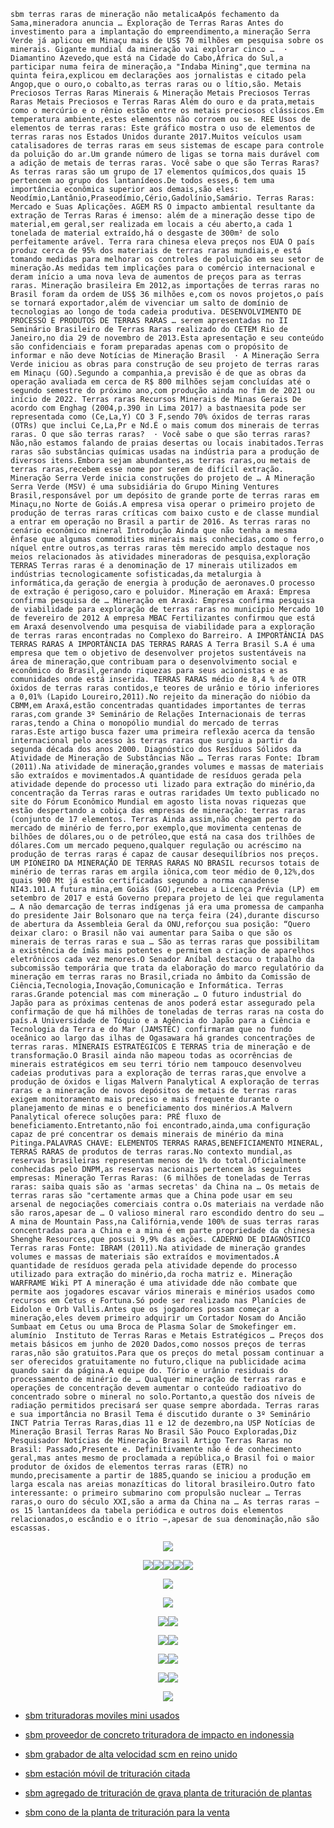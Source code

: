 
```
sbm terras raras de mineração não metalicaApós fechamento da Sama,mineradora anuncia … Exploração de Terras Raras Antes do investimento para a implantação do empreendimento,a mineração Serra Verde já aplicou em Minaçu mais de US$ 70 milhões em pesquisa sobre os minerais. Gigante mundial da mineração vai explorar cinco …  · Diamantino Azevedo,que está na Cidade do Cabo,África do Sul,a participar numa feira de mineração,a "Indaba Mining",que termina na quinta feira,explicou em declarações aos jornalistas e citado pela Angop,que o ouro,o cobalto,as terras raras ou o lítio,são. Metais Preciosos Terras Raras Minerais & Mineração Metais Preciosos Terras Raras Metais Preciosos e Terras Raras Além do ouro e da prata,metais como o mercúrio e o rênio estão entre os metais preciosos clássicos.Em temperatura ambiente,estes elementos não corroem ou se. REE Usos de elementos de terras raras: Este gráfico mostra o uso de elementos de terras raras nos Estados Unidos durante 2017.Muitos veículos usam catalisadores de terras raras em seus sistemas de escape para controle da poluição do ar.Um grande número de ligas se torna mais durável com a adição de metais de terras raras. Você sabe o que são Terras Raras? As terras raras são um grupo de 17 elementos químicos,dos quais 15 pertencem ao grupo dos lantanídeos.De todos esses,6 tem uma importância econômica superior aos demais,são eles: Neodímio,Lantânio,Praseodímio,Cério,Gadolínio,Samário. Terras Raras: Mercado e Suas Aplicações. AGEM RS O impacto ambiental resultante da extração de Terras Raras é imenso: além de a mineração desse tipo de material,em geral,ser realizada em locais a céu aberto,a cada 1 tonelada de material extraído,há o desgaste de 300m² de solo perfeitamente arável. Terra rara chinesa eleva preços nos EUA O país produz cerca de 95% dos materiais de terras raras mundiais,e está tomando medidas para melhorar os controles de poluição em seu setor de mineração.As medidas tem implicações para o comércio internacional e deram início a uma nova leva de aumentos de preços para as terras raras. Mineração brasileira Em 2012,as importações de terras raras no Brasil foram da ordem de US$ 36 milhões e,com os novos projetos,o país se tornará exportador,além de vivenciar um salto de domínio de tecnologias ao longo de toda cadeia produtiva. DESENVOLVIMENTO DE PROCESSO E PRODUTOS DE TERRAS RARAS … serem apresentadas no II Seminário Brasileiro de Terras Raras realizado do CETEM Rio de Janeiro,no dia 29 de novembro de 2013.Esta apresentação e seu conteúdo são confidenciais e foram preparadas apenas com o propósito de informar e não deve Notícias de Mineração Brasil  · A Mineração Serra Verde iniciou as obras para construção de seu projeto de terras raras em Minaçu (GO).Segundo a companhia,a previsão é de que as obras da operação avaliada em cerca de R$ 800 milhões sejam concluídas até o segundo semestre do próximo ano,com produção ainda no fim de 2021 ou início de 2022. Terras raras Recursos Minerais de Minas Gerais De acordo com Enghag (2004,p.390 in Lima 2017) a bastnaesita pode ser representada como (Ce,La,Y) CO 3 F,sendo 70% óxidos de terras raras (OTRs) que inclui Ce,La,Pr e Nd.É o mais comum dos minerais de terras raras. O que são terras raras?  · Você sabe o que são terras raras?Não,não estamos falando de praias desertas ou locais inabitados.Terras raras são substâncias químicas usadas na indústria para a produção de diversos itens.Embora sejam abundantes,as terras raras,ou metais de terras raras,recebem esse nome por serem de difícil extração. Mineração Serra Verde inicia construções do projeto de … A Mineração Serra Verde (MSV) é uma subsidiária do Grupo Mining Ventures Brasil,responsável por um depósito de grande porte de terras raras em Minaçu,no Norte de Goiás.A empresa visa operar o primeiro projeto de produção de terras raras críticas com baixo custo e de classe mundial a entrar em operação no Brasil a partir de 2016. As terras raras no cenário econômico mineral Introdução Ainda que não tenha a mesma ênfase que algumas commodities minerais mais conhecidas,como o ferro,o níquel entre outros,as terras raras têm merecido amplo destaque nos meios relacionados às atividades mineradoras de pesquisa,exploração TERRAS Terras raras é a denominação de 17 minerais utilizados em indústrias tecnologicamente sofisticadas,da metalurgia à informática,da geração de energia à produção de aeronaves.O processo de extração é perigoso,caro e poluidor. Mineração em Araxá: Empresa confirma pesquisa de … Mineração em Araxá: Empresa confirma pesquisa de viabilidade para exploração de terras raras no município Mercado 10 de fevereiro de 2012 A empresa MBAC Fertilizantes confirmou que está em Araxá desenvolvendo uma pesquisa de viabilidade para a exploração de terras raras encontradas no Complexo do Barreiro. A IMPORTÂNCIA DAS TERRAS RARAS A IMPORTÂNCIA DAS TERRAS RARAS A Terra Brasil S.A é uma empresa que tem o objetivo de desenvolver projetos sustentáveis na área de mineração,que contribuam para o desenvolvimento social e econômico do Brasil,gerando riquezas para seus acionistas e as comunidades onde está inserida. TERRAS RARAS médio de 8,4 % de OTR óxidos de terras raras contidos,e teores de urânio e tório inferiores a 0,01% (Lapido Loureiro,2011).No rejeito da mineração do nióbio da CBMM,em Araxá,estão concentradas quantidades importantes de terras raras,com grande 3º Seminário de Relações Internacionais de terras raras,tendo a China o monopólio mundial do mercado de terras raras.Este artigo busca fazer uma primeira reflexão acerca da tensão internacional pelo acesso às terras raras que surgiu a partir da segunda década dos anos 2000. Diagnóstico dos Resíduos Sólidos da Atividade de Mineração de Substâncias Não … Terras raras Fonte: Ibram (2011).Na atividade de mineração,grandes volumes e massas de materiais são extraídos e movimentados.A quantidade de resíduos gerada pela atividade depende do processo uti lizado para extração do minério,da concentração da Terras raras e outras raridades Um texto publicado no site do Fórum Econômico Mundial em agosto lista novas riquezas que estão despertando a cobiça das empresas de mineração: terras raras (conjunto de 17 elementos. Terras Ainda assim,não chegam perto do mercado de minério de ferro,por exemplo,que movimenta centenas de bilhões de dólares,ou o de petróleo,que está na casa dos trilhões de dólares.Com um mercado pequeno,qualquer regulação ou acréscimo na produção de terras raras é capaz de causar desequilíbrios nos preços. UM PIONEIRO DA MINERAÇÃO DE TERRAS RARAS NO BRASIL recursos totais de minério de terras raras em argila iônica,com teor médio de 0,12%,dos quais 900 Mt já estão certificadas segundo a norma canadense NI43.101.A futura mina,em Goiás (GO),recebeu a Licença Prévia (LP) em setembro de 2017 e está Governo prepara projeto de lei que regulamenta … A não demarcação de terras indígenas já era uma promessa de campanha do presidente Jair Bolsonaro que na terça feira (24),durante discurso de abertura da Assembleia Geral da ONU,reforçou sua posição: “Quero deixar claro: o Brasil não vai aumentar para Saiba o que são os minerais de terras raras e sua … São as terras raras que possibilitam a existência de ímãs mais potentes e permitem a criação de aparelhos eletrônicos cada vez menores.O Senador Aníbal destacou o trabalho da subcomissão temporária que trata da elaboração do marco regulatório da mineração em terras raras no Brasil,criada no âmbito da Comissão de Ciência,Tecnologia,Inovação,Comunicação e Informática. Terras raras.Grande potencial mas com mineração … O futuro industrial do Japão para as próximas centenas de anos poderá estar assegurado pela confirmação de que há milhões de toneladas de terras raras na costa do país.A Universidade de Tóquio e a Agência do Japão para a Ciência e Tecnologia da Terra e do Mar (JAMSTEC) confirmaram que no fundo oceânico ao largo das ilhas de Ogasawara há grandes concentrações de terras raras. MINERAIS ESTRATÉGICOS E TERRAS tria de mineração e de transformação.O Brasil ainda não mapeou todas as ocorrências de minerais estratégicos em seu terri tório nem tampouco desenvolveu cadeias produtivas para a exploração de terras raras,que envolve a produção de óxidos e ligas Malvern Panalytical A exploração de terras raras e a mineração de novos depósitos de metais de terras raras exigem monitoramento mais preciso e mais frequente durante o planejamento de minas e o beneficiamento dos minérios.A Malvern Panalytical oferece soluções para: PRÉ fluxo de beneficiamento.Entretanto,não foi encontrado,ainda,uma configuração capaz de pré concentrar os demais minerais de minério da mina Pitinga.PALAVRAS CHAVE: ELEMENTOS TERRAS RARAS,BENEFICIAMENTO MINERAL, TERRAS RARAS de produtos de terras raras.No contexto mundial,as reservas brasileiras representam menos de 1% do total.Oficialmente conhecidas pelo DNPM,as reservas nacionais pertencem às seguintes empresas: Mineração Terras Raras: (6 milhões de toneladas de Terras raras: saiba quais são as 'armas secretas' da China na … Os metais de terras raras são "certamente armas que a China pode usar em seu arsenal de negociações comerciais contra o.Os materiais na verdade não são raros,apesar de … O valioso mineral raro escondido dentro do seu … A mina de Mountain Pass,na Califórnia,vende 100% de suas terras raras concentradas para a China e a mina é em parte propriedade da chinesa Shenghe Resources,que possui 9,9% das ações. CADERNO DE DIAGNÓSTICO Terras raras Fonte: IBRAM (2011).Na atividade de mineração grandes volumes e massas de materiais são extraídos e movimentados.A quantidade de resíduos gerada pela atividade depende do processo utilizado para extração do minério,da rocha matriz e. Mineração WARFRAME Wiki PT A mineração é uma atividade dde não combate que permite aos jogadores escavar vários minerais e minérios usados como recursos em Cetus e Fortuna.Só pode ser realizado nas Planícies de Eidolon e Orb Vallis.Antes que os jogadores possam começar a mineração,eles devem primeiro adquirir um Cortador Nosam do Ancião Sumbaat em Cetus ou uma Broca de Plasma Solar de Smokefinger em. alumínio  Instituto de Terras Raras e Metais Estratégicos … Preços dos metais básicos em junho de 2020 Dados,como nossos preços de terras raras,não são gratuitos.Para que os preços do metal possam continuar a ser oferecidos gratuitamente no futuro,clique na publicidade acima quando sair da página.A equipe do. Tório e urânio residuais do processamento de minério de … Qualquer mineração de terras raras e operações de concentração devem aumentar o conteúdo radioativo do concentrado sobre o mineral no solo.Portanto,a questão dos níveis de radiação permitidos precisará ser quase sempre abordada. Terras raras e sua importância no Brasil Tema é discutido durante o 3º Seminário INCT Patria Terras Raras,dias 11 e 12 de dezembro,na USP Notícias de Mineração Brasil Terras Raras No Brasil São Pouco Exploradas,Diz Pesquisador Notícias de Mineração Brasil Artigo Terras Raras no Brasil: Passado,Presente e. Definitivamente não é de conhecimento geral,mas antes mesmo de proclamada a república,o Brasil foi o maior produtor de óxidos de elementos terras raras (ETR) no mundo,precisamente a partir de 1885,quando se iniciou a produção em larga escala nas areias monazíticas do litoral brasileiro.Outro fato interessante: o primeiro submarino com propulsão nuclear … Terras raras,o ouro do século XXI,são a arma da China na … As terras raras − os 15 lantanídeos da tabela periódica e outros dois elementos relacionados,o escândio e o ítrio −,apesar de sua denominação,não são escassas. 
```

<div align="center">

<a href="https://es-crusher.shibang-china.com/github&k=sbm+terras+raras+de+minera%C3%A7%C3%A3o+n%C3%A3o+metalica"><img src="https://static.shibang-china.com/es/crusher/logo.jpg"></a>

<a href="https://es-crusher.shibang-china.com/github&k=sbm+terras+raras+de+minera%C3%A7%C3%A3o+n%C3%A3o+metalica"><img src="https://static.shibang-china.com/es/crusher/index.jpg"></a><a href="https://es-crusher.shibang-china.com/material.htmlgithub&k=sbm+terras+raras+de+minera%C3%A7%C3%A3o+n%C3%A3o+metalica"><img src="https://static.shibang-china.com/es/crusher/material.jpg"></a><a href="https://es-crusher.shibang-china.com/application.htmlgithub&k=sbm+terras+raras+de+minera%C3%A7%C3%A3o+n%C3%A3o+metalica"><img src="https://static.shibang-china.com/es/crusher/application.jpg"></a><a href="https://es-crusher.shibang-china.com/aboutus.htmlgithub&k=sbm+terras+raras+de+minera%C3%A7%C3%A3o+n%C3%A3o+metalica"><img src="https://static.shibang-china.com/es/crusher/aboutus.jpg"></a><a href="https://es-crusher.shibang-china.com/contact.htmlgithub&k=sbm+terras+raras+de+minera%C3%A7%C3%A3o+n%C3%A3o+metalica"><img src="https://static.shibang-china.com/es/crusher/contact.jpg"></a>

<a href="https://es-crusher.shibang-china.com/github&k=sbm+terras+raras+de+minera%C3%A7%C3%A3o+n%C3%A3o+metalica"><img src="https://static.shibang-china.com/es/crusher/banner.jpg"></a>

<a href="https://swt.shibang-china.com/github&k=sbm+terras+raras+de+minera%C3%A7%C3%A3o+n%C3%A3o+metalica"><img src="https://static.shibang-china.com/es/crusher/text.jpg"></a>

<a href="https://swt.shibang-china.com/github&k=sbm+terras+raras+de+minera%C3%A7%C3%A3o+n%C3%A3o+metalica"><img src="https://static.shibang-china.com/es/crusher/chat.jpg"></a><a href="https://es-crusher.shibang-china.com/contact.htmlgithub&k=sbm+terras+raras+de+minera%C3%A7%C3%A3o+n%C3%A3o+metalica"><img src="https://static.shibang-china.com/es/crusher/message.jpg"></a>

<a href="https://es-crusher.shibang-china.com/products/pe.htmlgithub&k=sbm+terras+raras+de+minera%C3%A7%C3%A3o+n%C3%A3o+metalica"><img src="https://static.shibang-china.com/es/crusher/pe.jpg"></a><a href="https://es-crusher.shibang-china.com/products/pf.htmlgithub&k=sbm+terras+raras+de+minera%C3%A7%C3%A3o+n%C3%A3o+metalica"><img src="https://static.shibang-china.com/es/crusher/pf.jpg"></a>

<a href="https://es-crusher.shibang-china.com/products/hpt.htmlgithub&k=sbm+terras+raras+de+minera%C3%A7%C3%A3o+n%C3%A3o+metalica"><img src="https://static.shibang-china.com/es/crusher/hpt.jpg"></a><a href="https://es-crusher.shibang-china.com/products/vsi.htmlgithub&k=sbm+terras+raras+de+minera%C3%A7%C3%A3o+n%C3%A3o+metalica"><img src="https://static.shibang-china.com/es/crusher/vsi.jpg"></a>

<a href="https://es-crusher.shibang-china.com/products/klv.htmlgithub&k=sbm+terras+raras+de+minera%C3%A7%C3%A3o+n%C3%A3o+metalica"><img src="https://static.shibang-china.com/es/crusher/klv.jpg"></a><a href="https://es-crusher.shibang-china.com/products/portable.htmlgithub&k=sbm+terras+raras+de+minera%C3%A7%C3%A3o+n%C3%A3o+metalica"><img src="https://static.shibang-china.com/es/crusher/portable.jpg"></a>

<a href="https://swt.shibang-china.com/github&k=sbm+terras+raras+de+minera%C3%A7%C3%A3o+n%C3%A3o+metalica"><img src="https://static.shibang-china.com/es/crusher/case.jpg"></a>

</div>


* [sbm trituradoras moviles mini usados](sbm%20trituradoras%20moviles%20mini%20usados.md)

* [sbm proveedor de concreto trituradora de impacto en indonessia](sbm%20proveedor%20de%20concreto%20trituradora%20de%20impacto%20en%20indonessia.md)

* [sbm grabador de alta velocidad scm en reino unido](sbm%20grabador%20de%20alta%20velocidad%20scm%20en%20reino%20unido.md)

* [sbm estación móvil de trituración citada](sbm%20estaci%C3%B3n%20m%C3%B3vil%20de%20trituraci%C3%B3n%20citada.md)

* [sbm agregado de trituración de grava planta de trituración de plantas](sbm%20agregado%20de%20trituraci%C3%B3n%20de%20grava%20planta%20de%20trituraci%C3%B3n%20de%20plantas.md)

* [sbm cono de la planta de trituración para la venta](sbm%20cono%20de%20la%20planta%20de%20trituraci%C3%B3n%20para%20la%20venta.md)